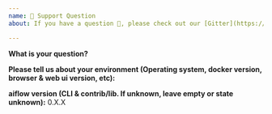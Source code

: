 ```yaml
---
name: 🤗 Support Question
about: If you have a question 💬, please check out our [Gitter](https://gitter.im/r2d2-ai/Lobby?utm_source=share-link&utm_medium=link&utm_campaign=share-link)!

---
```


**What is your question?**

**Please tell us about your environment (Operating system, docker version, browser & web ui version, etc):**

**aiflow version (CLI & contrib/lib. If unknown, leave empty or state unknown):** 0.X.X
